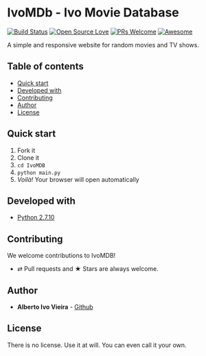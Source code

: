 # IvoMDb - Ivo Movie Database

[![Build Status](https://semaphoreapp.com/api/v1/projects/d4cca506-99be-44d2-b19e-176f36ec8cf1/128505/shields_badge.svg)](https://semaphoreapp.com/boennemann/badges)
[![Open Source Love](https://badges.frapsoft.com/os/v2/open-source.svg?v=102)](https://github.com/ellerbrock/open-source-badge/)
[![PRs Welcome](https://img.shields.io/badge/PRs-welcome-brightgreen.svg?style=flat-square)](http://makeapullrequest.com)
[![Awesome](https://cdn.rawgit.com/sindresorhus/awesome/d7305f38d29fed78fa85652e3a63e154dd8e8829/media/badge.svg)](https://github.com/sindresorhus/awesome)


A simple and responsive website for random movies and TV shows.

## Table of contents

-   [Quick start](#quick-start)
-   [Developed with](#developed-with)
-   [Contributing](#contributing)
-   [Author](#author)
-   [License](#license)

## Quick start

1. Fork it
2. Clone it
3. `cd IvoMDB`
4. `python main.py`
5. _Voilà!_ Your browser will open automatically

## Developed with

* [Python 2.7.10](https://www.python.org/)

## Contributing

We welcome contributions to IvoMDB!

-   ⇄ Pull requests and ★ Stars are always welcome.

## Author

* **Alberto Ivo Vieira** - [Github](https://github.com/albertoivo)

## License

There is no license. Use it at will. You can even call it your own.
